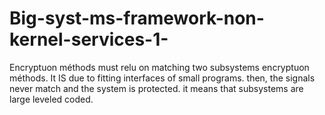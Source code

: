 # Big-syst-ms-framework-non-kernel-services-1-
Encryptuon méthods must relu on matching two subsystems encryptuon méthods. It IS due to fitting interfaces of small programs.
then, the signals never match and the system is protected. it means that subsystems are large leveled coded.
